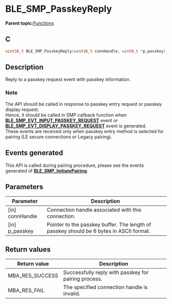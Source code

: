 # BLE\_SMP\_PasskeyReply

**Parent topic:**[Functions](GUID-9CB8F27C-7921-4D62-8EBB-A41DD9F9D4D4.md)

## C

```c
uint16_t BLE_SMP_PasskeyReply(uint16_t connHandle, uint8_t *p_passkey);
```

## Description

Reply to a passkey request event with passkey information.

### Note

The API should be called in response to passkey entry request or passkey display request.<br />Hence, it should be called in SMP callback function when **[BLE\_SMP\_EVT\_INPUT\_PASSKEY\_REQUEST](GUID-DA3C91C3-3ACA-4850-B469-FDF748DD2D87.md)** event or<br />**[BLE\_SMP\_EVT\_DISPLAY\_PASSKEY\_REQUEST](GUID-DA3C91C3-3ACA-4850-B469-FDF748DD2D87.md)** event is generated.<br />These events are received only when passkey entry method is selected for pairing \(LE secure connections or Legacy pairing\).

## Events generated

This API is called during pairing procedure, please see the events generated of **[BLE\_SMP\_InitiatePairing](GUID-8F2CEAE0-3C28-4A9B-8A69-166F2E5F2B67.md)**.

## Parameters

|Parameter|Description|
|---------|-----------|
|\[in\] connHandle|Connection handle associated with this connection.|
|\[in\] p\_passkey|Pointer to the passkey buffer. The length of passkey should be 6 bytes in ASCII format.|

## Return values

|Return value|Description|
|------------|-----------|
|MBA\_RES\_SUCCESS|Successfully reply with passkey for pairing process.|
|MBA\_RES\_FAIL|The specified connection handle is invalid.|

